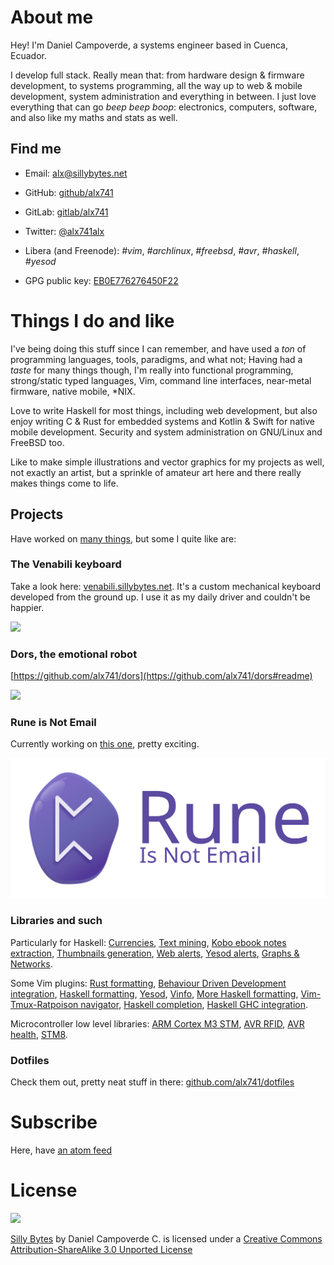 # About me

Hey! I'm Daniel Campoverde, a systems engineer based in Cuenca, Ecuador.

I develop full stack. Really mean that: from hardware design & firmware
development, to systems programming, all the way up to web & mobile development,
system administration and everything in between. I just love everything that can
go *beep beep boop*: electronics, computers, software, and also like my maths
and stats as well.



## Find me

- Email: [alx@sillybytes.net](mailto:alx@sillybytes.net)

- GitHub:  [github/alx741](https://github.com/alx741)
- GitLab:  [gitlab/alx741](https://gitlab.com/alx741)
- Twitter: [\@alx741alx](https://twitter.com/alx741alx)

- Libera (and Freenode):  *#vim*, *#archlinux*, *#freebsd*, *#avr*, *#haskell*, *#yesod*

- GPG public key: [EB0E776276450F22](/public_key.asc)


# Things I do and like

I've being doing this stuff since I can remember, and have used a *ton* of
programming languages, tools, paradigms, and what not; Having had a *taste* for
many things though, I'm really into functional programming, strong/static typed
languages, Vim, command line interfaces, near-metal firmware, native mobile,
*NIX.

Love to write Haskell for most things, including web development, but also enjoy
writing C & Rust for embedded systems and Kotlin & Swift for native mobile
development. Security and system administration on GNU/Linux and FreeBSD too.

Like to make simple illustrations and vector graphics for my projects as well,
not exactly an artist, but a sprinkle of amateur art here and there really makes
things come to life.


## Projects

Have worked on [many
things](https://github.com/alx741?tab=repositories&q=&sort=stargazers), but some
I quite like are:

### The Venabili keyboard

Take a look here: [venabili.sillybytes.net](https://venabili.sillybytes.net).
It's a custom mechanical keyboard developed from the ground up. I use it as my
daily driver and couldn't be happier.

![](https://venabili.sillybytes.net/images/pics/alx_1.jpg)


### Dors, the emotional robot

[https://github.com/alx741/dors](https://github.com/alx741/dors#readme)

![](https://raw.githubusercontent.com/alx741/dors/master/logo_wide.png)


### Rune is Not Email

Currently working on [this one](https://github.com/runeisnot-email), pretty exciting.

![](https://raw.githubusercontent.com/runeisnot-email/rune-artwork/main/logo/brand_mark-brand_name-strapline.svg)


### Libraries and such

Particularly for Haskell:
[Currencies](https://github.com/alx741/currencies#readme),
[Text mining](https://github.com/alx741/text-mining#readme), [Kobo ebook notes
extraction](https://github.com/alx741/kobonotes#readme),
[Thumbnails generation](https://github.com/alx741/thumbnail-polish#readme), [Web
alerts](https://github.com/alx741/alerts#readme), [Yesod
alerts](https://github.com/alx741/yesod-alerts#readme), [Graphs &
Networks](https://github.com/alx741/graphite#readme).

Some Vim plugins: [Rust
formatting](https://github.com/alx741/vim-rustfmt#readme), [Behaviour Driven
Development integration](https://github.com/alx741/spec.vim#readme), [Haskell
formatting](https://github.com/alx741/vim-stylishask#readme),
[Yesod](https://github.com/alx741/yesod.vim#readme),
[Vinfo](https://github.com/alx741/vinfo#readme), [More Haskell
formatting](https://github.com/alx741/vim-hindent#readme), [Vim-Tmux-Ratpoison
navigator](https://github.com/alx741/vim-tmux-navigator#readme), [Haskell
completion](https://github.com/alx741/haskellcomplete.vim#readme), [Haskell GHC
integration](https://github.com/alx741/ghc.vim#readme).

Microcontroller low level libraries: [ARM Cortex M3
STM](https://github.com/alx741/stm32f1-minimal-lib#readme), [AVR
RFID](https://github.com/alx741/avr-rfid-rc522#readme), [AVR
health](https://github.com/alx741/avr-health#readme),
[STM8](https://github.com/alx741/stm8s-sdcc-lib#readme).


### Dotfiles

Check them out, pretty neat stuff in there:
[github.com/alx741/dotfiles](https://github.com/alx741/dotfiles#readme)



# Subscribe

Here, have [an atom feed](http://www.sillybytes.net/atom.xml)


# License

![](https://sillybytes.net/img/cc.png)

[Silly Bytes](https://sillybytes.net) by Daniel Campoverde C. is licensed under
a [Creative Commons Attribution-ShareAlike 3.0 Unported
License](http://creativecommons.org/licenses/by-sa/3.0/deed.en_US)
